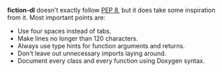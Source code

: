 **fiction-dl** doesn't exactly follow [PEP 8](https://www.python.org/dev/peps/pep-0008/), but it does take some inspiration from it. Most important points are:

- Use four spaces instead of tabs.
- Make lines no longer than 120 characters.
- Always use type hints for function arguments and returns.
- Don't leave out unnecessary imports laying around.
- Document every class and every function using Doxygen syntax.